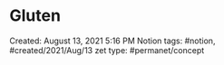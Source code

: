 # Gluten

Created: August 13, 2021 5:16 PM
Notion tags: #notion, #created/2021/Aug/13
zet type: #permanet/concept